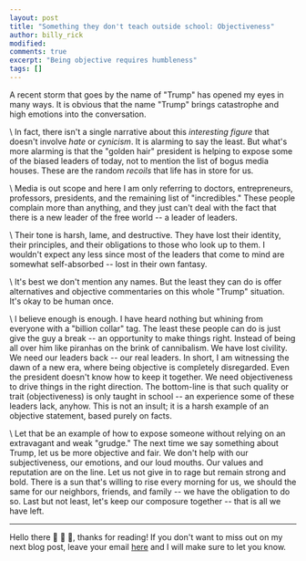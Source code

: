 ```yaml
---
layout: post
title: "Something they don't teach outside school: Objectiveness"
author: billy_rick
modified:
comments: true
excerpt: "Being objective requires humbleness"
tags: []
---
```


A recent storm that goes by the name of "Trump" has opened my eyes in many ways. It is obvious that the name "Trump" brings catastrophe and high emotions into the conversation.

\\
In fact, there isn't a single narrative about this *interesting figure* that doesn't involve *hate* or *cynicism*. It is alarming to say the least. But what's more alarming is that the "golden hair" president is helping to expose some of the biased leaders of today, not to mention the list of bogus media houses. These are the random *recoils* that life has in store for us.

\\
Media is out scope and here I am only referring to doctors, entrepreneurs, professors, presidents, and the remaining list of "incredibles." These people complain more than anything, and they just can't deal with the fact that there is a new leader of the free world -- a leader of leaders.

\\
Their tone is harsh, lame, and destructive. They have lost their identity, their principles, and their obligations to those who look up to them. I wouldn't expect any less since most of the leaders that come to mind are somewhat self-absorbed -- lost in their own fantasy.

\\
It's best we don't mention any names. But the least they can do is offer alternatives and objective commentaries on this whole "Trump" situation. It's okay to be human once.

\\
I believe enough is enough. I have heard nothing but whining from everyone with a "billion collar" tag. The least these people can do is just give the guy a break -- an opportunity to make things right. Instead of being all over him like piranhas on the brink of cannibalism. We have lost civility. We need our leaders back -- our real leaders. In short, I am witnessing the dawn of a new era, where being objective is completely disregarded. Even the president doesn't know how to keep it together. We need objectiveness to drive things in the right direction. The bottom-line is that such quality or trait (objectiveness) is only taught in school -- an experience some of these leaders lack, anyhow. This is not an insult; it is a harsh example of an objective statement, based purely on facts.

\\
Let that be an example of how to expose someone without relying on an extravagant and weak "grudge."  The next time we say something about Trump, let us be more objective and fair. We don't help with our subjectiveness, our emotions, and our loud mouths. Our values and reputation are on the line. Let us not give in to rage but remain strong and bold. There is a sun that's willing to rise every morning for us, we should the same for our neighbors, friends, and family -- we have the obligation to do so. Last but not least, let's keep our composure together -- that is all we have left.


---
Hello there :wave: :wave: :wave:, thanks for reading! If you don't want to miss out on my next blog post, leave your email [here](https://goo.gl/forms/zLiYBvLdsHo37Dei1) and I will make sure to let you know.
